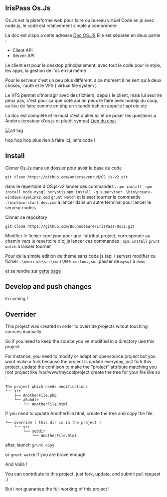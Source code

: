 ## IrisPass Os.Js

Os Js est la plateforme web pour faire du bureau virtuel
Codé en js avec node.js, le code est relativement simple a comprendre

La doc est dispo a cette adresse [Doc OS.JS](http://os.js.org/doc/)
Elle est séparée en deux partie :
- Client API
- Server API

Le client est pour le desktop principalement, avec tout le code pour le style, les apps, la gestion de l'os en lui même

Pour le serveur c'est un peu plus différent, à ce moment il ne sert qu'à deux choses, l'auth et le VFS ( virtual file system )

Le VFS permet d'interagir avec des fichiers, depuis le client, mais lui seul ne peux pas, c'est pour ça que coté api on peux le faire avec nodejs du coup, au lieu de faire comme en php un scandir bah on appelle l'api etc etc

La doc est complète et le must c'est d'aller ici et de poser les questions a Anders (createur d'os.js et plutôt sympa) [Lien du chat](https://gitter.im/andersevenrud/OS.js-v2)

![alt tag](http://replygif.net/i/1353.gif)

hop hop hop plus rien à faire ici, let's code !

## Install
Cloner Os.Js dans un dossier pour avoir la base du code

`git clone https://github.com/andersevenrud/OS.js-v2.git`

dans le repertoire d'OS.js-v2 lancer ces commandes :
`npm install `
`npm install node-mysql bcryptjs`
`npm install -g supervisor`
`.\bin\create-windows-symlinks.cmd`
`grunt watch` et laisser tourner la commande
`.\bin\win-start-dev.cmd` a lancer dans un autre terminal pour lancer le serveur nodejs

Cloner ce repository

`git clone https://github.com/Bouhnosaure/IrisPass-OsJs.git`

Modifier le fichier conf.json pour que l'attribut project, corresponde au chemin vers le repertoire d'oj.js
lancer ces commandes :
`npm install`
`grunt watch` à laisser tourner


Pour de la simple edition de theme sans code js (api / server) modifier ce fichier
`.\override\src\conf\900-custom.json`
passer de `mysql` à `demo`


et se rendre sur [cette page](http://localhost:8000)

## Develop and push changes

In coming !

## Overrider
This project was created in order to override projects witout touching sources manually

So if you need to keep the source you've modified in a directory use this project

For instance, you need to modify or adapt an opensource project but you wont make a fork because the project is update everyday,
just fork this project, update the conf.json to make the "project" attribute matching you root project like /var/www/mycoolproject
create the tree for your file like so :

```
The project which needs modifications
└── src
    ├── AnotherFile.php
    └── aSubdir
        └── AnotherFile.html
```

If you need to update AnotherFile.html, create the tree and copy the file.

```
└── override ( this dir is in the project )
    └── src
        └── subdir
            └── AnotherFile.html
```

after, launch `grunt copy`

or `grunt watch` if you are brave enough

And Voilà !

You can contribute to this project, just fork, update, and submit pull request :)

But i not guarantee the full working of this project !